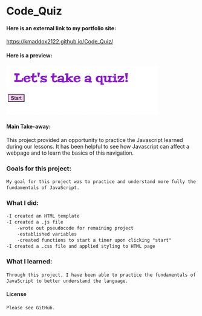 # Code_Quiz

#### Here is an external link to my portfolio site:

https://kmaddox2122.github.io/Code_Quiz/

#### Here is a preview:

![Alt text](Assets/Screenshot.png?raw=true "Screenshot")

#### Main Take-away: 

This project provided an opportunity to practice the Javascript learned during our lessons. It has been helpful to see how Javascript can affect a webpage and to learn the basics of this navigation.

### Goals for this project:
    My goal for this project was to practice and understand more fully the fundamentals of JavaScript.

### What I did:
    -I created an HTML template
    -I created a .js file 
        -wrote out pseudocode for remaining project
        -established variables
        -created functions to start a timer upon clicking "start"
    -I created a .css file and applied styling to HTML page

### What I learned:
    Through this project, I have been able to practice the fundamentals of JavaScript to better understand the language.

#### License
    Please see GitHub.